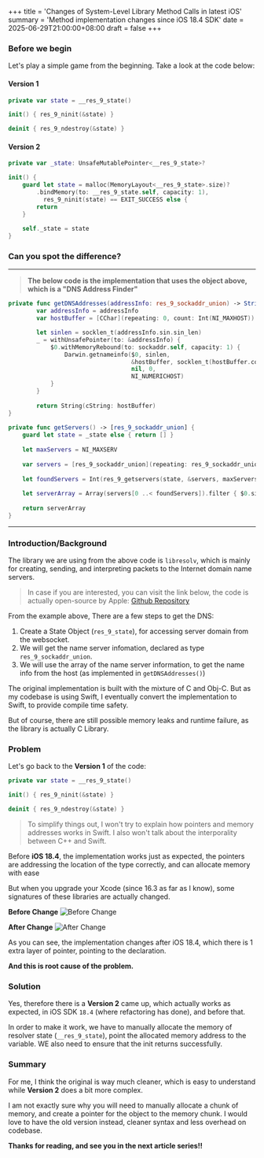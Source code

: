 +++
title = 'Changes of System-Level Library Method Calls in latest iOS' 
summary = 'Method implementation changes since iOS 18.4 SDK'
date = 2025-06-29T21:00:00+08:00
draft = false
+++

### Before we begin

Let's play a simple game from the beginning. Take a look at the code below:

#### Version 1

``` swift
private var state = __res_9_state()

init() { res_9_ninit(&state) }

deinit { res_9_ndestroy(&state) }
```

#### Version 2

``` swift
private var _state: UnsafeMutablePointer<__res_9_state>?

init() {
    guard let state = malloc(MemoryLayout<__res_9_state>.size)?
        .bindMemory(to: __res_9_state.self, capacity: 1),
          res_9_ninit(state) == EXIT_SUCCESS else {
        return
    }
    
    self._state = state
}
```

### Can you spot the difference?

---

> **The below code is the implementation that uses the object above,
which is a "DNS Address Finder"**

``` swift
private func getDNSAddresses(addressInfo: res_9_sockaddr_union) -> String {
        var addressInfo = addressInfo
        var hostBuffer = [CChar](repeating: 0, count: Int(NI_MAXHOST))

        let sinlen = socklen_t(addressInfo.sin.sin_len)
        _ = withUnsafePointer(to: &addressInfo) {
            $0.withMemoryRebound(to: sockaddr.self, capacity: 1) {
                Darwin.getnameinfo($0, sinlen,
                                   &hostBuffer, socklen_t(hostBuffer.count),
                                   nil, 0,
                                   NI_NUMERICHOST)
            }
        }
        
        return String(cString: hostBuffer)
}
    
private func getServers() -> [res_9_sockaddr_union] {
    guard let state = _state else { return [] }
        
    let maxServers = NI_MAXSERV
        
    var servers = [res_9_sockaddr_union](repeating: res_9_sockaddr_union(), count: Int(maxServers))
        
    let foundServers = Int(res_9_getservers(state, &servers, maxServers))
        
    let serverArray = Array(servers[0 ..< foundServers]).filter { $0.sin.sin_len > 0 }
        
    return serverArray
}
```

---

### Introduction/Background

The library we are using from the above code is `libresolv`, which is mainly for creating, sending, and interpreting packets to the Internet domain name servers.

> In case if you are interested, you can visit the link below,
the code is actually open-source by Apple:
[Github Repository](https://github.com/apple-oss-distributions/libresolv)

From the example above, There are a few steps to get the DNS:

1. Create a State Object (`res_9_state`), for accessing server domain from the websocket.
2. We will get the name server infomation, declared as type `res_9_sockaddr_union`.
3. We will use the array of the name server information, to get the name info from the host (as implemented in `getDNSAddresses()`)

The original implementation is built with the mixture of C and Obj-C. But as my codebase is using Swift, I eventually convert the implementation to Swift, to provide compile time safety.

But of course, there are still possible memory leaks and runtime failure, as the library is actually C Library.

### Problem

Let's go back to the **Version 1** of the code:

``` swift
private var state = __res_9_state()

init() { res_9_ninit(&state) }

deinit { res_9_ndestroy(&state) }
```

> To simplify things out, I won't try to explain how pointers and memory addresses works in Swift.
> I also won't talk about the interporality between C++ and Swift.

Before **iOS 18.4**, the implementation works just as expected, the pointers are addressing the location of the type correctly, and can allocate memory with ease

But when you upgrade your Xcode (since 16.3 as far as I know), some signatures of these libraries are actually changed.

**Before Change**
![Before Change](https://images.mingtommy.dev/before_change_libresolv.png)

**After Change**
![After Change](https://images.mingtommy.dev/changes.png)

As you can see, the implementation changes after iOS 18.4, which there is 1 extra layer of pointer, pointing to the declaration.

**And this is root cause of the problem.**

### Solution

Yes, therefore there is a **Version 2** came up, which actually works as expected, in iOS SDK `18.4` (where refactoring has done), and before that.

In order to make it work, we have to manually allocate the memory of resolver state (`__res_9_state`), point the allocated memory address to the variable. WE also need to ensure that the init returns successfully.

### Summary

For me, I think the original is way much cleaner, which is easy to understand while **Version 2** does a bit more complex.

I am not exactly sure why you will need to manually allocate a chunk of memory, and create a pointer for the object to the memory chunk. I would love to have the old version instead, cleaner syntax and less overhead on codebase.

**Thanks for reading, and see you in the next article series!!**
